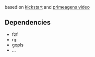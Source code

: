 based on [kickstart](https://github.com/nvim-lua/kickstart.nvim) and [primeagens video](https://youtu.be/-ybCiHPWKNA?si=Uyu4S4j6HznlVLL_)

## Dependencies
- fzf
- rg
- gopls
- ...
